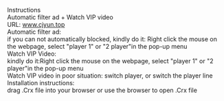 Instructions<br>
Automatic filter ad + Watch VIP video <br>
URL: www.cjyun.top<br>
Automatic filter ad: <br>
if you can not automatically blocked, kindly do it: Right click the mouse on the webpage, select  "player 1" or "2 player"in the pop-up menu <br>
Watch VIP Video: <br>
kindly do it:Right click the mouse on the webpage, select  "player 1" or "2 player"in the pop-up menu <br>
Watch VIP video in poor situation: switch player, or switch the player line <br>
Installation instructions:<br>
drag .Crx file into your browser or use the browser to open .Crx file <br>

